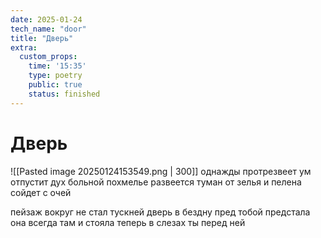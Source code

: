 ```yaml
---
date: 2025-01-24
tech_name: "door"
title: "Дверь"
extra:
  custom_props:
    time: '15:35'
    type: poetry
    public: true
    status: finished
---
```

# Дверь
![[Pasted image 20250124153549.png | 300]]
однажды протрезвеет ум
отпустит дух больной похмелье
развеется туман от зелья
и пелена сойдет с очей

пейзаж вокруг не стал тускней
дверь в бездну пред тобой предстала
она всегда там и стояла
теперь в слезах ты перед ней


